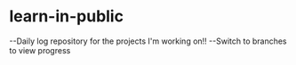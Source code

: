 # learn-in-public
--Daily log repository for the projects I'm working on!!
--Switch to branches to view progress
